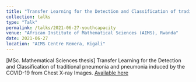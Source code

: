 ```yaml
---
title: "Transfer Learning for the Detection and Classification of traditional pneumonia and pneumonia induced by the COVID-19 from Chest X-ray Images"
collection: talks
type: "Talk"
permalink: /talks/2021-06-27-youthcapacity
venue: "African Institute of Mathematical Sciences (AIMS), Rwanda"
date: 2021-06-27
location: "AIMS Centre Remera, Kigali"
---
```


[MSc. Mathematical Sciences thesis] Transfer Learning for the Detection and Classification of traditional pneumonia and pneumonia induced by the COVID-19  from Chest X-ray Images. [Available here](https://www.slideshare.net/YusufBrima/transfer-learning-for-the-detection-and-classification-of-traditional-pneumonia-and-pneumonia-induced-by-the-covid19-from-chest-xray-images)
